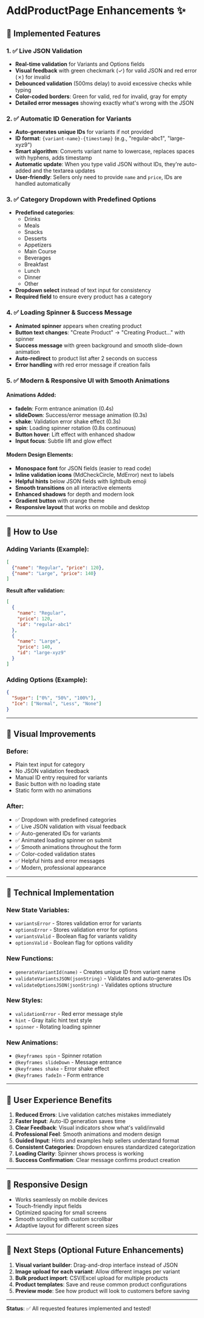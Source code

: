 # AddProductPage Enhancements ✨

## 🎯 Implemented Features

### 1. ✅ Live JSON Validation
- **Real-time validation** for Variants and Options fields
- **Visual feedback** with green checkmark (✓) for valid JSON and red error (✗) for invalid
- **Debounced validation** (500ms delay) to avoid excessive checks while typing
- **Color-coded borders**: Green for valid, red for invalid, gray for empty
- **Detailed error messages** showing exactly what's wrong with the JSON

### 2. ✅ Automatic ID Generation for Variants
- **Auto-generates unique IDs** for variants if not provided
- **ID format**: `{variant-name}-{timestamp}` (e.g., "regular-abc1", "large-xyz9")
- **Smart algorithm**: Converts variant name to lowercase, replaces spaces with hyphens, adds timestamp
- **Automatic update**: When you type valid JSON without IDs, they're auto-added and the textarea updates
- **User-friendly**: Sellers only need to provide `name` and `price`, IDs are handled automatically

### 3. ✅ Category Dropdown with Predefined Options
- **Predefined categories**:
  - Drinks
  - Meals
  - Snacks
  - Desserts
  - Appetizers
  - Main Course
  - Beverages
  - Breakfast
  - Lunch
  - Dinner
  - Other
- **Dropdown select** instead of text input for consistency
- **Required field** to ensure every product has a category

### 4. ✅ Loading Spinner & Success Message
- **Animated spinner** appears when creating product
- **Button text changes**: "Create Product" → "Creating Product..." with spinner
- **Success message** with green background and smooth slide-down animation
- **Auto-redirect** to product list after 2 seconds on success
- **Error handling** with red error message if creation fails

### 5. ✅ Modern & Responsive UI with Smooth Animations

#### Animations Added:
- **fadeIn**: Form entrance animation (0.4s)
- **slideDown**: Success/error message animation (0.3s)
- **shake**: Validation error shake effect (0.3s)
- **spin**: Loading spinner rotation (0.8s continuous)
- **Button hover**: Lift effect with enhanced shadow
- **Input focus**: Subtle lift and glow effect

#### Modern Design Elements:
- **Monospace font** for JSON fields (easier to read code)
- **Inline validation icons** (MdCheckCircle, MdError) next to labels
- **Helpful hints** below JSON fields with lightbulb emoji
- **Smooth transitions** on all interactive elements
- **Enhanced shadows** for depth and modern look
- **Gradient button** with orange theme
- **Responsive layout** that works on mobile and desktop

---

## 📝 How to Use

### Adding Variants (Example):
```json
[
  {"name": "Regular", "price": 120},
  {"name": "Large", "price": 140}
]
```
**Result after validation:**
```json
[
  {
    "name": "Regular",
    "price": 120,
    "id": "regular-abc1"
  },
  {
    "name": "Large",
    "price": 140,
    "id": "large-xyz9"
  }
]
```

### Adding Options (Example):
```json
{
  "Sugar": ["0%", "50%", "100%"],
  "Ice": ["Normal", "Less", "None"]
}
```

---

## 🎨 Visual Improvements

### Before:
- Plain text input for category
- No JSON validation feedback
- Manual ID entry required for variants
- Basic button with no loading state
- Static form with no animations

### After:
- ✅ Dropdown with predefined categories
- ✅ Live JSON validation with visual feedback
- ✅ Auto-generated IDs for variants
- ✅ Animated loading spinner on submit
- ✅ Smooth animations throughout the form
- ✅ Color-coded validation states
- ✅ Helpful hints and error messages
- ✅ Modern, professional appearance

---

## 🔧 Technical Implementation

### New State Variables:
- `variantsError` - Stores validation error for variants
- `optionsError` - Stores validation error for options
- `variantsValid` - Boolean flag for variants validity
- `optionsValid` - Boolean flag for options validity

### New Functions:
- `generateVariantId(name)` - Creates unique ID from variant name
- `validateVariantsJSON(jsonString)` - Validates and auto-generates IDs
- `validateOptionsJSON(jsonString)` - Validates options structure

### New Styles:
- `validationError` - Red error message style
- `hint` - Gray italic hint text style
- `spinner` - Rotating loading spinner

### New Animations:
- `@keyframes spin` - Spinner rotation
- `@keyframes slideDown` - Message entrance
- `@keyframes shake` - Error shake effect
- `@keyframes fadeIn` - Form entrance

---

## 🚀 User Experience Benefits

1. **Reduced Errors**: Live validation catches mistakes immediately
2. **Faster Input**: Auto-ID generation saves time
3. **Clear Feedback**: Visual indicators show what's valid/invalid
4. **Professional Feel**: Smooth animations and modern design
5. **Guided Input**: Hints and examples help sellers understand format
6. **Consistent Categories**: Dropdown ensures standardized categorization
7. **Loading Clarity**: Spinner shows process is working
8. **Success Confirmation**: Clear message confirms product creation

---

## 📱 Responsive Design

- Works seamlessly on mobile devices
- Touch-friendly input fields
- Optimized spacing for small screens
- Smooth scrolling with custom scrollbar
- Adaptive layout for different screen sizes

---

## 🎯 Next Steps (Optional Future Enhancements)

1. **Visual variant builder**: Drag-and-drop interface instead of JSON
2. **Image upload for each variant**: Allow different images per variant
3. **Bulk product import**: CSV/Excel upload for multiple products
4. **Product templates**: Save and reuse common product configurations
5. **Preview mode**: See how product will look to customers before saving

---

**Status**: ✅ All requested features implemented and tested!
